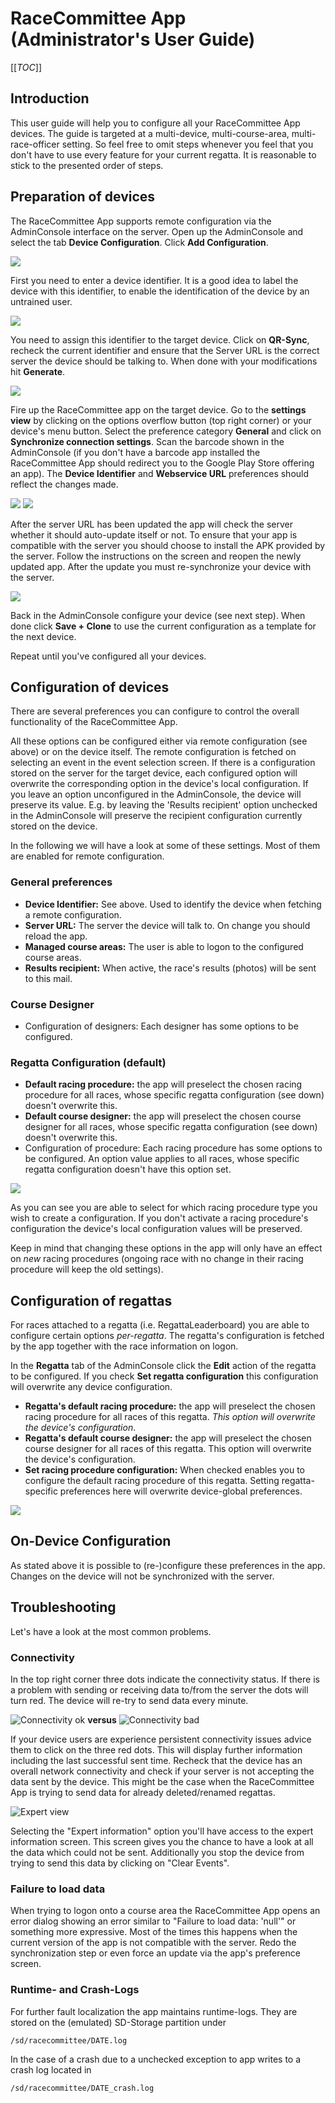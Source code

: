 # RaceCommittee App (Administrator's User Guide)

[[_TOC_]]

## Introduction

This user guide will help you to configure all your RaceCommittee App devices. The guide is targeted at a multi-device, multi-course-area, multi-race-officer setting. So feel free to omit steps whenever you feel that you don't have to use every feature for your current regatta. It is reasonable to stick to the presented order of steps.

## Preparation of devices

The RaceCommittee App supports remote configuration via the AdminConsole interface on the server. Open up the AdminConsole and select the tab **Device Configuration**. Click **Add Configuration**.

<img src="/wiki/images/rcapp/admin_config_step_1.png" />

First you need to enter a device identifier. It is a good idea to label the device with this identifier, to enable the identification of the device by an untrained user.

<img src="/wiki/images/rcapp/admin_config_step_2.png" />

You need to assign this identifier to the target device. Click on **QR-Sync**, recheck the current identifier and ensure that the Server URL is the correct server the device should be talking to. When done with your modifications hit **Generate**.

<img src="/wiki/images/rcapp/admin_config_step_3.png" />

Fire up the RaceCommittee app on the target device. Go to the **settings view** by clicking on the options overflow button (top right corner) or your device's menu button. Select the preference category **General** and click on **Synchronize connection settings**. Scan the barcode shown in the AdminConsole (if you don't have a barcode app installed the RaceCommittee App should redirect you to the Google Play Store offering an app). The **Device Identifier** and **Webservice URL** preferences should reflect the changes made.

<img src="/wiki/images/rcapp/admin_config_step_3a.png" /> <img src="/wiki/images/rcapp/admin_config_step_3b.png" />

After the server URL has been updated the app will check the server whether it should auto-update itself or not. To ensure that your app is compatible with the server you should choose to install the APK provided by the server. Follow the instructions on the screen and reopen the newly updated app. After the update you must re-synchronize your device with the server.

<img src="/wiki/images/rcapp/admin_config_step_4.png" />

Back in the AdminConsole configure your device (see next step). When done click **Save + Clone** to use the current configuration as a template for the next device.

Repeat until you've configured all your devices.

## Configuration of devices

There are several preferences you can configure to control the overall functionality of the RaceCommittee App. 

All these options can be configured either via remote configuration (see above) or on the device itself. The remote configuration is fetched on selecting an event in the event selection screen. If there is a configuration stored on the server for the target device, each configured option will overwrite the corresponding option in the device's local configuration. If you leave an option unconfigured in the AdminConsole, the device will preserve its value. E.g. by leaving the 'Results recipient' option unchecked in the AdminConsole will preserve the recipient configuration currently stored on the device.

In the following we will have a look at some of these settings. Most of them are enabled for remote configuration.

### General preferences

* **Device Identifier:** See above. Used to identify the device when fetching a remote configuration.
* **Server URL:** The server the device will talk to. On change you should reload the app.
* **Managed course areas:** The user is able to logon to the configured course areas.
* **Results recipient:** When active, the race's results (photos) will be sent to this mail.

### Course Designer

* Configuration of designers: Each designer has some options to be configured.

### Regatta Configuration (default)

* **Default racing procedure:** the app will preselect the chosen racing procedure for all races, whose specific regatta configuration (see down) doesn't overwrite this.
* **Default course designer:** the app will preselect the chosen course designer for all races, whose specific regatta configuration (see down) doesn't overwrite this.
* Configuration of procedure: Each racing procedure has some options to be configured. An option value applies to all races, whose specific regatta configuration doesn't have this option set. 

<img src="/wiki/images/rcapp/admin_config_regatta_configuration.png" />

As you can see you are able to select for which racing procedure type you wish to create a configuration. If you don't activate a racing procedure's configuration the device's local configuration values will be preserved.

Keep in mind that changing these options in the app will only have an effect on _new_ racing procedures (ongoing race with no change in their racing procedure will keep the old settings).

## Configuration of regattas

For races attached to a regatta (i.e. RegattaLeaderboard) you are able to configure certain options _per-regatta_. The regatta's configuration is fetched by the app together with the race information on logon.

In the **Regatta** tab of the AdminConsole click the **Edit** action of the regatta to be configured. If you check **Set regatta configuration** this configuration will overwrite any device configuration.

* **Regatta's default racing procedure:** the app will preselect the chosen racing procedure for all races of this regatta. _This option will overwrite the device's configuration_.
* **Regatta's default course designer:** the app will preselect the chosen course designer for all races of this regatta. This option will overwrite the device's configuration.
* **Set racing procedure configuration:** When checked enables you to configure the default racing procedure of this regatta. Setting regatta-specific preferences here will overwrite device-global preferences.

<img src="/wiki/images/rcapp/admin_config_edit_regatta.png" />

## On-Device Configuration

As stated above it is possible to (re-)configure these preferences in the app. Changes on the device will not be synchronized with the server.

## Troubleshooting

Let's have a look at the most common problems.

### Connectivity

In the top right corner three dots indicate the connectivity status. If there is a problem with sending or receiving data to/from the server the dots will turn red. The device will re-try to send data every minute.

![Connectivity ok](images/rcapp/app_conn_ok.jpg) **versus** ![Connectivity bad](images/rcapp/app_conn_bad.jpg)

If your device users are experience persistent connectivity issues advice them to click on the three red dots. This will display further information including the last successful sent time. Recheck that the device has an overall network connectivity and check if your server is not accepting the data sent by the device. This might be the case when the RaceCommittee App is trying to send data for already deleted/renamed regattas.

![Expert view](images/rcapp/app_expert.jpg)

Selecting the "Expert information" option you'll have access to the expert information screen. This screen gives you the chance to have a look at all the data which could not be sent. Additionally you stop the device from trying to send this data by clicking on "Clear Events".

### Failure to load data

When trying to logon onto a course area the RaceCommittee App opens an error dialog showing an error similar to "Failure to load data: 'null'" or something more expressive. Most of the times this happens when the current version of the app is not compatible with the server. Redo the synchronization step or even force an update via the app's preference screen.

### Runtime- and Crash-Logs

For further fault localization the app maintains runtime-logs. They are stored on the (emulated) SD-Storage partition under

    /sd/racecommittee/DATE.log

In the case of a crash due to a unchecked exception to app writes to a crash log located in

    /sd/racecommittee/DATE_crash.log